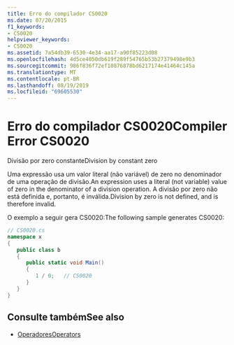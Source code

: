 ```yaml
---
title: Erro do compilador CS0020
ms.date: 07/20/2015
f1_keywords:
- CS0020
helpviewer_keywords:
- CS0020
ms.assetid: 7a54db39-6530-4e34-aa17-a90f85223d08
ms.openlocfilehash: 4d5ce4050db619f289f54765b53b27379498e9b3
ms.sourcegitcommit: 986f836f72ef10876878bd6217174e41464c145a
ms.translationtype: MT
ms.contentlocale: pt-BR
ms.lasthandoff: 08/19/2019
ms.locfileid: "69605530"
---
```

# <a name="compiler-error-cs0020"></a><span data-ttu-id="e4e57-102">Erro do compilador CS0020</span><span class="sxs-lookup"><span data-stu-id="e4e57-102">Compiler Error CS0020</span></span>
<span data-ttu-id="e4e57-103">Divisão por zero constante</span><span class="sxs-lookup"><span data-stu-id="e4e57-103">Division by constant zero</span></span>  
  
 <span data-ttu-id="e4e57-104">Uma expressão usa um valor literal (não variável) de zero no denominador de uma operação de divisão.</span><span class="sxs-lookup"><span data-stu-id="e4e57-104">An expression uses a literal (not variable) value of zero in the denominator of a division operation.</span></span> <span data-ttu-id="e4e57-105">A divisão por zero não está definida e, portanto, é inválida.</span><span class="sxs-lookup"><span data-stu-id="e4e57-105">Division by zero is not defined, and is therefore invalid.</span></span>  
  
 <span data-ttu-id="e4e57-106">O exemplo a seguir gera CS0020:</span><span class="sxs-lookup"><span data-stu-id="e4e57-106">The following sample generates CS0020:</span></span>  
  
```csharp  
// CS0020.cs  
namespace x  
{  
   public class b  
   {  
      public static void Main()  
      {  
         1 / 0;   // CS0020  
      }  
   }  
}  
```  
  
## <a name="see-also"></a><span data-ttu-id="e4e57-107">Consulte também</span><span class="sxs-lookup"><span data-stu-id="e4e57-107">See also</span></span>

- [<span data-ttu-id="e4e57-108">Operadores</span><span class="sxs-lookup"><span data-stu-id="e4e57-108">Operators</span></span>](../programming-guide/statements-expressions-operators/operators.md)
